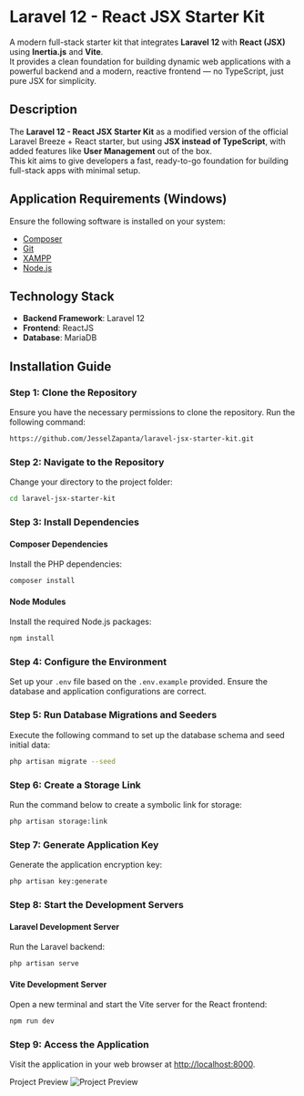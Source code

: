# Laravel 12 - React JSX Starter Kit

A modern full-stack starter kit that integrates **Laravel 12** with **React (JSX)** using **Inertia.js** and **Vite**.  
It provides a clean foundation for building dynamic web applications with a powerful backend and a modern, reactive frontend — no TypeScript, just pure JSX for simplicity.

## Description

The **Laravel 12 - React JSX Starter Kit** as a modified version of the official Laravel Breeze + React starter, but using **JSX instead of TypeScript**, with added features like **User Management** out of the box.  
This kit aims to give developers a fast, ready-to-go foundation for building full-stack apps with minimal setup.


## Application Requirements (Windows)
Ensure the following software is installed on your system:

- [Composer](https://getcomposer.org/)
- [Git](https://git-scm.com/)
- [XAMPP](https://www.apachefriends.org/download.html)
- [Node.js](https://nodejs.org/en)

## Technology Stack
- **Backend Framework**: Laravel 12
- **Frontend**: ReactJS
- **Database**: MariaDB

## Installation Guide

### Step 1: Clone the Repository
Ensure you have the necessary permissions to clone the repository. Run the following command:

```bash
https://github.com/JesselZapanta/laravel-jsx-starter-kit.git
```

### Step 2: Navigate to the Repository
Change your directory to the project folder:

```bash
cd laravel-jsx-starter-kit
```

### Step 3: Install Dependencies

#### Composer Dependencies
Install the PHP dependencies:

```bash
composer install
```

#### Node Modules
Install the required Node.js packages:

```bash
npm install
```

### Step 4: Configure the Environment
Set up your `.env` file based on the `.env.example` provided. Ensure the database and application configurations are correct.

### Step 5: Run Database Migrations and Seeders
Execute the following command to set up the database schema and seed initial data:

```bash
php artisan migrate --seed
```

### Step 6: Create a Storage Link
Run the command below to create a symbolic link for storage:

```bash
php artisan storage:link
```

### Step 7: Generate Application Key
Generate the application encryption key:

```bash
php artisan key:generate
```

### Step 8: Start the Development Servers

#### Laravel Development Server
Run the Laravel backend:

```bash
php artisan serve
```

#### Vite Development Server
Open a new terminal and start the Vite server for the React frontend:

```bash
npm run dev
```

### Step 9: Access the Application
Visit the application in your web browser at [http://localhost:8000](http://localhost:8000).

<!-- Uncomment the following section once you have a project preview screenshot -->

Project Preview
![Project Preview](./public/images/screenshot.png)

